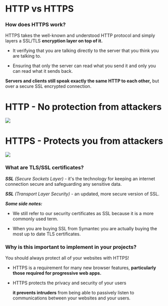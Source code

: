 # HTTP vs HTTPS
### How does HTTPS work?

HTTPS takes the well-known and understood HTTP protocol and simply layers a SSL/TLS **encryption layer on top of it.**


+ It verifying that you are talking directly to the server that you think you are talking to.

+ Ensuring that only the server can read what you send it and only you can read what it sends back.

**Servers and clients still speak exactly the same HTTP to each other,** but over a secure SSL encrypted connection.

# HTTP - No protection from attackers

![](https://cascadingmedia.com/assets/images/insites/2015/01/https-everywhere/http-active-attacker-7a91cf87.png)

# HTTPS - Protects you from attackers

![](https://cascadingmedia.com/assets/images/insites/2015/01/https-everywhere/https-active-attacker-ed110ae9.png)

### What are TLS/SSL certificates?

 ***SSL*** *(Secure Sockets Layer)* - it's the technology for keeping an internet connection secure and safeguarding any sensitive data.

 ***SSL*** *(Transport Layer Security)* - an updated, more secure version of SSL.

***Some side notes:***
+ We still refer to our security certificates as SSL because it is a more commonly used term.

+ When you are buying SSL from Symantec you are actually buying the most up to date TLS certificates.

### Why is this important to implement in your projects?

You should always protect all of your websites with HTTPS!

+ HTTPS is a requirement for many new browser features, **particularly those required for progressive web apps.**

+ HTTPS protects the privacy and security of your users

  **it prevents intruders** from being able to passively listen to communications between your websites and your users.

